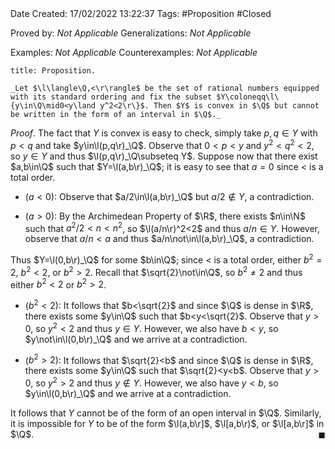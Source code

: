 <br />
<br />

Date Created: 17/02/2022 13:22:37
Tags: #Proposition #Closed 

Proved by: _Not Applicable_
Generalizations: _Not Applicable_

Examples: _Not Applicable_
Counterexamples: _Not Applicable_

``` ad-Proposition
title: Proposition.

_Let $\l\langle\Q,<\r\rangle$ be the set of rational numbers equipped with its standard ordering and fix the subset $Y\coloneqq\l\{y\in\Q\mid0<y\land y^2<2\r\}$. Then $Y$ is convex in $\Q$ but cannot be written in the form of an interval in $\Q$._

```

_Proof_. The fact that $Y$ is convex is easy to check, simply take $p,q\in Y$ with $p<q$ and take $y\in\l(p,q\r)_\Q$. Observe that $0<p<y$ and $y^2<q^2<2$, so $y\in Y$ and thus $\l(p,q\r)_\Q\subseteq Y$. Suppose now that there exist $a,b\in\Q$ such that $Y=\l(a,b\r)_\Q$; it is easy to see that $a=0$ since $<$ is a total order.
* ($a<0$): Observe that $a/2\in\l(a,b\r)_\Q$ but $a/2\not\in Y$, a contradiction.

* ($a>0$): By the Archimedean Property of $\R$, there exists $n\in\N$ such that $a^2/2<n<n^2$, so $\l(a/n\r)^2<2$ and thus $a/n\in Y$. However, observe that $a/n<a$ and thus $a/n\not\in\l(a,b\r)_\Q$, a contradiction.

Thus $Y=\l(0,b\r)_\Q$ for some $b\in\Q$; since $<$ is a total order, either $b^2=2$, $b^2<2$, or $b^2>2$. Recall that $\sqrt{2}\not\in\Q$, so $b^2\neq2$ and thus either $b^2<2$ or $b^2>2$.
* ($b^2<2$): It follows that $b<\sqrt{2}$ and since $\Q$ is dense in $\R$, there exists some $y\in\Q$ such that $b<y<\sqrt{2}$. Observe that $y>0$, so $y^2<2$ and thus $y\in Y$. However, we also have $b<y$, so $y\not\in\l(0,b\r)_\Q$ and we arrive at a contradiction.

* ($b^2>2$): It follows that $\sqrt{2}<b$ and since $\Q$ is dense in $\R$, there exists some $y\in\Q$ such that $\sqrt{2}<y<b$. Observe that $y>0$, so $y^2>2$ and thus $y\not\in Y$. However, we also have $y<b$, so $y\in\l(0,b\r)_\Q$ and we arrive at a contradiction.

It follows that $Y$ cannot be of the form of an open interval in $\Q$. Similarly, it is impossible for $Y$ to be of the form $\l(a,b\r]$, $\l[a,b\r)$, or $\l[a,b\r]$ in $\Q$.<span style="float:right;">$\blacksquare$</span>
